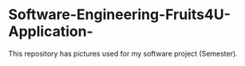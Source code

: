 # Software-Engineering-Fruits4U-Application-

This repository has pictures used for my software project (Semester).
